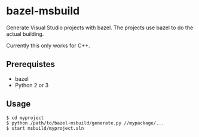 # bazel-msbuild

Generate Visual Studio projects with bazel. The projects use bazel to do the actual building.

Currently this only works for C++.

## Prerequistes
- bazel
- Python 2 or 3

## Usage

```
$ cd myproject
$ python /path/to/bazel-msbuild/generate.py //mypackage/...
$ start msbuild/myproject.sln
```
